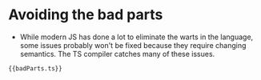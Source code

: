 # Avoiding the bad parts

+ While modern JS has done a lot to eliminate the warts in the language, some issues probably won't be fixed because they require changing
semantics. The TS compiler catches many of these issues.
  
```
{{badParts.ts}}
```
